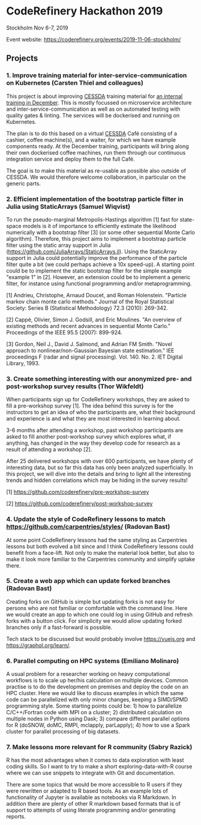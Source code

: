

# CodeRefinery Hackathon 2019

Stockholm Nov 6-7, 2019

Event website: https://coderefinery.org/events/2019-11-06-stockholm/


## Projects

### 1. Improve training material for inter-service-communication on Kubernetes (Carsten Thiel and colleagues)

This project is about improving [CESSDA](https://www.cessda.eu) training material for 
[an internal training in December](https://www.cessda.eu/News-Events/Events/CESSDA-Technical-Infrastructure-Training-Day). This is mostly focussed on microservice architecture and inter-service-communication as well as 
on automated testing with quality gates & linting.
The services will be dockerised and running on Kubernetes.

The plan is to do this based on a virtual [CESSDA](https://www.cessda.eu) Café 
consisting of a cashier, coffee machine(s), and a waiter, for which we have example components ready.
At the December training, participants will bring along their own dockerised coffee machines,
run them through our continuous integration service and deploy them to the full Café.

The goal is to make this material as re-usable as possible also outside of CESSDA.
We would therefore welcome collaboration, in particular on the generic parts.


### 2. Efficient implementation of the bootstrap particle filter in Julia using StaticArrays (Samuel Wiqvist)

To run the pseudo-marginal Metropolis-Hastings algorithm [1] fast for
state-space models is it of importance to efficiently estimate the likelihood
numerically with a bootstrap filter [3] (or some other sequential Monte Carlo
algorithm). Therefore, this project aims to implement a bootstrap particle
filter using the static array support in Julia
(https://github.com/JuliaArrays/StaticArrays.jl). Using the StaticArray
support in Julia could potentially improve the performance of the particle
filter quite a bit (we could perhaps achieve a 10x speed-up). A starting point
could be to implement the static bootstrap filter for the simple example
"example 1" in [2]. However, an extension could be to implement a generic
filter, for instance using functional programming and/or metaprogramming.

[1] Andrieu, Christophe, Arnaud Doucet, and Roman Holenstein. "Particle markov chain monte carlo methods."
Journal of the Royal Statistical Society: Series B (Statistical Methodology) 72.3 (2010): 269-342.

[2] Cappé, Olivier, Simon J. Godsill, and Eric Moulines. "An overview of existing methods and recent advances in sequential Monte Carlo."
Proceedings of the IEEE 95.5 (2007): 899-924.

[3] Gordon, Neil J., David J. Salmond, and Adrian FM Smith. "Novel approach to nonlinear/non-Gaussian Bayesian state estimation."
IEE proceedings F (radar and signal processing). Vol. 140. No. 2. IET Digital Library, 1993.


### 3. Create something interesting with our anonymized pre- and post-workshop survey results (Thor Wikfeldt)

When participants sign up for CodeRefinery workshops, they are asked to fill 
a pre-workshop survey [1]. The idea behind this survey is for the instructors 
to get an idea of who the participants are, what their background and experience 
is and what they are most interested in learning about. 

3-6 months after attending a workshop, past workshop participants are asked to fill 
another post-workshop survey which explores what, if anything, has changed in the 
way they develop code for research as a result of attending a workshop [2].

After 25 delivered workshops with over 600 participants, we have plenty of 
interesting data, but so far this data has only been analyzed superficially. 
In this project, we will dive into the details and bring to light all the
interesting trends and hidden correlations which may be hiding in the survey results!

[1] https://github.com/coderefinery/pre-workshop-survey

[2] https://github.com/coderefinery/post-workshop-survey


### 4. Update the style of CodeRefinery lessons to match https://github.com/carpentries/styles/ (Radovan Bast)

At some point CodeRefinery lessons had the same styling as Carpentries lessons
but both evolved a bit since and I think CodeRefinery lessons could benefit
from a face-lift. Not only to make the material look better, but also to make
it look more familiar to the Carpentries community and simplify uptake there.


### 5. Create a web app which can update forked branches (Radovan Bast)

Creating forks on GitHub is simple but updating forks is not easy for persons
who are not familiar or comfortable with the command line. Here we would
create an app to which one could log in using GitHub and refresh forks with a
button click. For simplicity we would allow updating forked branches only if a
fast-forward is possible.

Tech stack to be discussed but would probably involve https://vuejs.org
and https://graphql.org/learn/.


### 6. Parallel computing on HPC systems (Emiliano Molinaro)

A usual problem for a researcher working on heavy computational workflows is to scale up her/his calculation on multiple devices. Common practise is to do the development on premises and deploy the code on an HPC cluster. Here we would like to discuss examples in which the same code can be parallelized with only minor changes, keeping a SIMD/SPMD programming style. Some starting points could be: 1) how to parallelize C/C++/Fortran code with MPI on a cluster; 2) distributed calculation on multiple nodes in Python using Dask; 3) compare different parallel options for R (doSNOW, doMC, RMPI, mclapply, parLapply); 4) how to use a Spark cluster for parallel processing of big datasets.


### 7. Make lessons more relevant for R community (Sabry Razick)

R has the most advantages when it comes to data exploration with least coding
skills. So I want to try to make a short exploring-data-with-R course where we
can use snippets to integrate with Git and documentation.

There are some topics that would be more accessible to R users if they were
rewritten or adapted to R based tools. As an example lots of functionality of
Jupyter is available as notebooks via R Markdown. In addition there are plenty
of other R markdown based formats that is of support to attempts of using
literate programming and/or generating reports.
